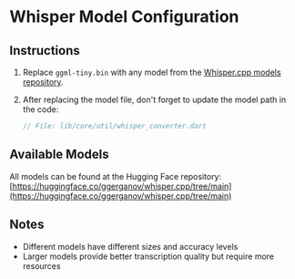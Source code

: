 # Whisper Model Configuration

## Instructions

1. Replace `ggml-tiny.bin` with any model from the [Whisper.cpp models repository](https://huggingface.co/ggerganov/whisper.cpp/tree/main).

2. After replacing the model file, don't forget to update the model path in the code:
   ```dart
   // File: lib/core/util/whisper_converter.dart
   ```

## Available Models

All models can be found at the Hugging Face repository:
[https://huggingface.co/ggerganov/whisper.cpp/tree/main](https://huggingface.co/ggerganov/whisper.cpp/tree/main)

## Notes

- Different models have different sizes and accuracy levels
- Larger models provide better transcription quality but require more resources